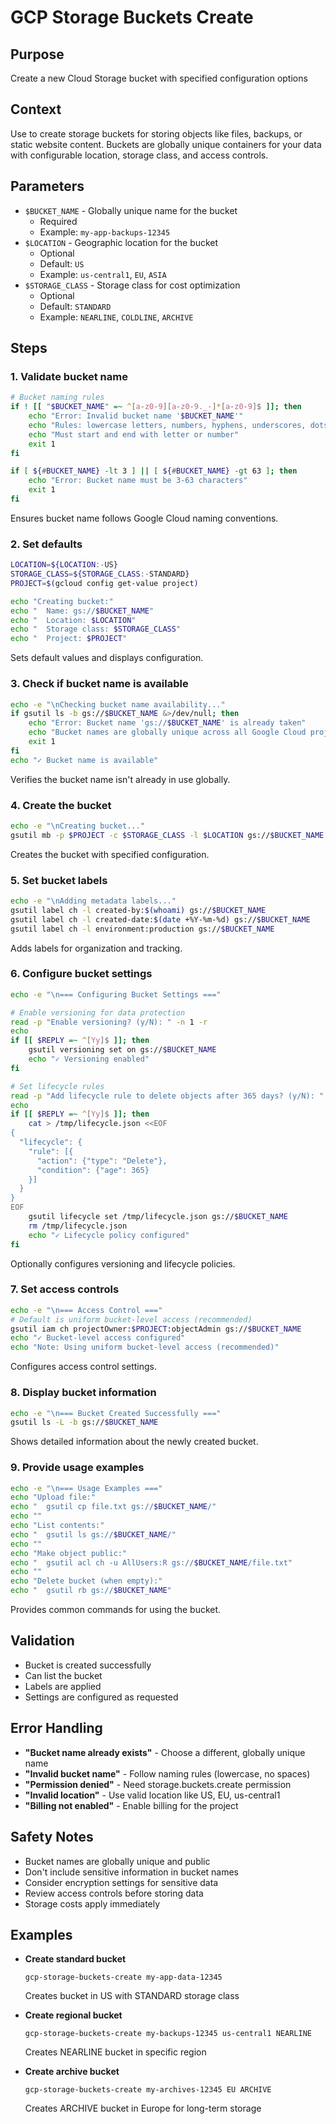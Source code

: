 # GCP Storage Buckets Create

## Purpose
Create a new Cloud Storage bucket with specified configuration options

## Context
Use to create storage buckets for storing objects like files, backups, or static website content. Buckets are globally unique containers for your data with configurable location, storage class, and access controls.

## Parameters
- `$BUCKET_NAME` - Globally unique name for the bucket
  - Required
  - Example: `my-app-backups-12345`
- `$LOCATION` - Geographic location for the bucket
  - Optional
  - Default: `US`
  - Example: `us-central1`, `EU`, `ASIA`
- `$STORAGE_CLASS` - Storage class for cost optimization
  - Optional
  - Default: `STANDARD`
  - Example: `NEARLINE`, `COLDLINE`, `ARCHIVE`

## Steps

### 1. Validate bucket name
```bash
# Bucket naming rules
if ! [[ "$BUCKET_NAME" =~ ^[a-z0-9][a-z0-9._-]*[a-z0-9]$ ]]; then
    echo "Error: Invalid bucket name '$BUCKET_NAME'"
    echo "Rules: lowercase letters, numbers, hyphens, underscores, dots"
    echo "Must start and end with letter or number"
    exit 1
fi

if [ ${#BUCKET_NAME} -lt 3 ] || [ ${#BUCKET_NAME} -gt 63 ]; then
    echo "Error: Bucket name must be 3-63 characters"
    exit 1
fi
```
Ensures bucket name follows Google Cloud naming conventions.

### 2. Set defaults
```bash
LOCATION=${LOCATION:-US}
STORAGE_CLASS=${STORAGE_CLASS:-STANDARD}
PROJECT=$(gcloud config get-value project)

echo "Creating bucket:"
echo "  Name: gs://$BUCKET_NAME"
echo "  Location: $LOCATION"
echo "  Storage class: $STORAGE_CLASS"
echo "  Project: $PROJECT"
```
Sets default values and displays configuration.

### 3. Check if bucket name is available
```bash
echo -e "\nChecking bucket name availability..."
if gsutil ls -b gs://$BUCKET_NAME &>/dev/null; then
    echo "Error: Bucket name 'gs://$BUCKET_NAME' is already taken"
    echo "Bucket names are globally unique across all Google Cloud projects"
    exit 1
fi
echo "✓ Bucket name is available"
```
Verifies the bucket name isn't already in use globally.

### 4. Create the bucket
```bash
echo -e "\nCreating bucket..."
gsutil mb -p $PROJECT -c $STORAGE_CLASS -l $LOCATION gs://$BUCKET_NAME
```
Creates the bucket with specified configuration.

### 5. Set bucket labels
```bash
echo -e "\nAdding metadata labels..."
gsutil label ch -l created-by:$(whoami) gs://$BUCKET_NAME
gsutil label ch -l created-date:$(date +%Y-%m-%d) gs://$BUCKET_NAME
gsutil label ch -l environment:production gs://$BUCKET_NAME
```
Adds labels for organization and tracking.

### 6. Configure bucket settings
```bash
echo -e "\n=== Configuring Bucket Settings ==="

# Enable versioning for data protection
read -p "Enable versioning? (y/N): " -n 1 -r
echo
if [[ $REPLY =~ ^[Yy]$ ]]; then
    gsutil versioning set on gs://$BUCKET_NAME
    echo "✓ Versioning enabled"
fi

# Set lifecycle rules
read -p "Add lifecycle rule to delete objects after 365 days? (y/N): " -n 1 -r
echo
if [[ $REPLY =~ ^[Yy]$ ]]; then
    cat > /tmp/lifecycle.json <<EOF
{
  "lifecycle": {
    "rule": [{
      "action": {"type": "Delete"},
      "condition": {"age": 365}
    }]
  }
}
EOF
    gsutil lifecycle set /tmp/lifecycle.json gs://$BUCKET_NAME
    rm /tmp/lifecycle.json
    echo "✓ Lifecycle policy configured"
fi
```
Optionally configures versioning and lifecycle policies.

### 7. Set access controls
```bash
echo -e "\n=== Access Control ==="
# Default is uniform bucket-level access (recommended)
gsutil iam ch projectOwner:$PROJECT:objectAdmin gs://$BUCKET_NAME
echo "✓ Bucket-level access configured"
echo "Note: Using uniform bucket-level access (recommended)"
```
Configures access control settings.

### 8. Display bucket information
```bash
echo -e "\n=== Bucket Created Successfully ==="
gsutil ls -L -b gs://$BUCKET_NAME
```
Shows detailed information about the newly created bucket.

### 9. Provide usage examples
```bash
echo -e "\n=== Usage Examples ==="
echo "Upload file:"
echo "  gsutil cp file.txt gs://$BUCKET_NAME/"
echo ""
echo "List contents:"
echo "  gsutil ls gs://$BUCKET_NAME/"
echo ""
echo "Make object public:"
echo "  gsutil acl ch -u AllUsers:R gs://$BUCKET_NAME/file.txt"
echo ""
echo "Delete bucket (when empty):"
echo "  gsutil rb gs://$BUCKET_NAME"
```
Provides common commands for using the bucket.

## Validation
- Bucket is created successfully
- Can list the bucket
- Labels are applied
- Settings are configured as requested

## Error Handling
- **"Bucket name already exists"** - Choose a different, globally unique name
- **"Invalid bucket name"** - Follow naming rules (lowercase, no spaces)
- **"Permission denied"** - Need storage.buckets.create permission
- **"Invalid location"** - Use valid location like US, EU, us-central1
- **"Billing not enabled"** - Enable billing for the project

## Safety Notes
- Bucket names are globally unique and public
- Don't include sensitive information in bucket names
- Consider encryption settings for sensitive data
- Review access controls before storing data
- Storage costs apply immediately

## Examples
- **Create standard bucket**
  ```
  gcp-storage-buckets-create my-app-data-12345
  ```
  Creates bucket in US with STANDARD storage class

- **Create regional bucket**
  ```
  gcp-storage-buckets-create my-backups-12345 us-central1 NEARLINE
  ```
  Creates NEARLINE bucket in specific region

- **Create archive bucket**
  ```
  gcp-storage-buckets-create my-archives-12345 EU ARCHIVE
  ```
  Creates ARCHIVE bucket in Europe for long-term storage
